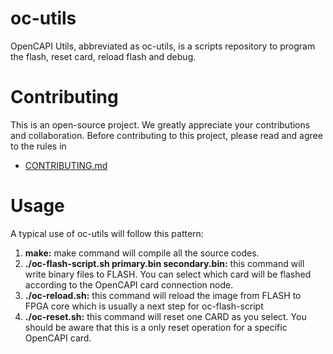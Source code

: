# oc-utils
OpenCAPI Utils, abbreviated as oc-utils, is a scripts repository to program the flash, reset card, reload flash and debug.

# Contributing
This is an open-source project. We greatly appreciate your contributions and collaboration.
Before contributing to this project, please read and agree to the rules in
* [CONTRIBUTING.md](CONTRIBUTING.md)

# Usage
A typical use of oc-utils will follow this pattern:

1. **make:** make command will compile all the source codes.
2. **./oc-flash-script.sh primary.bin secondary.bin:** this command will write binary files to FLASH. You can select which card will be flashed according to the OpenCAPI card connection node.
3. **./oc-reload.sh:** this command will reload the image from FLASH to FPGA core which is usually a next step for oc-flash-script
4. **./oc-reset.sh:** this command will reset one CARD as you select. You should be aware that this is a only reset operation for a specific OpenCAPI card.
